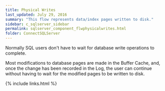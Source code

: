 ```yaml
---
title: ﻿Physical Writes
last_updated: July 29, 2016
summary: "This flow represents data/index pages written to disk."
sidebar: c_sqlserver_sidebar
permalink: sqlserver_component_flwphysicalwrites.html
folder: ConnectSQLServer
---
```



Normally SQL users don't have to wait for database write operations to complete.

Most modifications to database pages are made in the Buffer Cache, and, once the change has been recorded in the Log, the user can continue without having to wait for the modified pages to be written to disk.

{% include links.html %}
